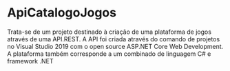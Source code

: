 # ApiCatalogoJogos
Trata-se de um projeto destinado à criação de uma plataforma de jogos através de uma API.REST.
A API foi criada através do comando de projetos no Visual Studio 2019 com o open source ASP.NET Core Web Development.
A plataforma também corresponde a um combinado de linguagem C# e framework .NET
